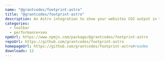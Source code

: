 ```yaml
---
name: "@grantcodes/footprint-astro"
title: "@grantcodes/footprint-astro"
description: An Astro integration to show your websites CO2 output in the dev toolbar
categories:
  - toolbar
  - performance+seo
npmUrl: https://www.npmjs.com/package/@grantcodes/footprint-astro
repoUrl: https://github.com/grantcodes/footprint-astro
homepageUrl: https://github.com/grantcodes/footprint-astro#readme
downloads: 12
---
```

